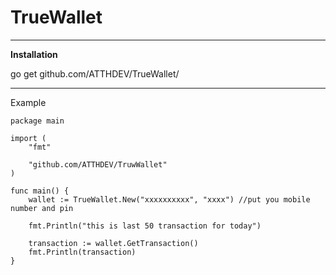 # TrueWallet

---

**Installation**

go get github.com/ATTHDEV/TrueWallet/

---

Example
```
package main

import (
	"fmt"

	"github.com/ATTHDEV/TruwWallet"
)

func main() {
	wallet := TrueWallet.New("xxxxxxxxxx", "xxxx") //put you mobile number and pin

	fmt.Println("this is last 50 transaction for today")

	transaction := wallet.GetTransaction()
	fmt.Println(transaction)
}

```

